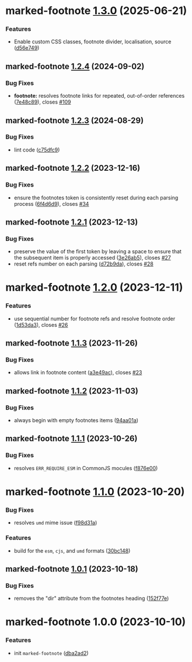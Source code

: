 # marked-footnote [1.3.0](https://github.com/bent10/marked-extensions/compare/marked-footnote@1.2.4...marked-footnote@1.3.0) (2025-06-21)


### Features

* Enable custom CSS classes, footnote divider, localisation, source ([d56e749](https://github.com/bent10/marked-extensions/commit/d56e7494d1946b33e780635b20080ba30f887a42))

## marked-footnote [1.2.4](https://github.com/bent10/marked-extensions/compare/marked-footnote@1.2.3...marked-footnote@1.2.4) (2024-09-02)


### Bug Fixes

* **footnote:** resolves footnote links for repeated, out-of-order references ([7e48c89](https://github.com/bent10/marked-extensions/commit/7e48c8911e4fb2c174778c2a46310454213e6736)), closes [#109](https://github.com/bent10/marked-extensions/issues/109)

## marked-footnote [1.2.3](https://github.com/bent10/marked-extensions/compare/marked-footnote@1.2.2...marked-footnote@1.2.3) (2024-08-29)


### Bug Fixes

* lint code ([c75dfc9](https://github.com/bent10/marked-extensions/commit/c75dfc94eb2fc61d258d2e36caf20d4a91e06a16))

## marked-footnote [1.2.2](https://github.com/bent10/marked-extensions/compare/marked-footnote@1.2.1...marked-footnote@1.2.2) (2023-12-16)


### Bug Fixes

* ensure the footnotes token is consistently reset during each parsing process ([6f4d6d9](https://github.com/bent10/marked-extensions/commit/6f4d6d9a4b86740d75c0a992abffebd64281085c)), closes [#34](https://github.com/bent10/marked-extensions/issues/34)

## marked-footnote [1.2.1](https://github.com/bent10/marked-extensions/compare/marked-footnote@1.2.0...marked-footnote@1.2.1) (2023-12-13)


### Bug Fixes

* preserve the value of the first token by leaving a space to ensure that the subsequent item is properly accessed ([3e26ab5](https://github.com/bent10/marked-extensions/commit/3e26ab5d0fe7e0f23fb28d5550372ff1cbb43aa4)), closes [#27](https://github.com/bent10/marked-extensions/issues/27)
* reset refs number on each parsing ([d72b9da](https://github.com/bent10/marked-extensions/commit/d72b9da07e684ea091546fd6960c0e404d6eebcd)), closes [#28](https://github.com/bent10/marked-extensions/issues/28)

# marked-footnote [1.2.0](https://github.com/bent10/marked-extensions/compare/marked-footnote@1.1.3...marked-footnote@1.2.0) (2023-12-11)


### Features

* use sequential number for footnote refs and resolve footnote order ([1d53da3](https://github.com/bent10/marked-extensions/commit/1d53da3d285107f353cd7c2237df3f22ee4343bc)), closes [#26](https://github.com/bent10/marked-extensions/issues/26)

## marked-footnote [1.1.3](https://github.com/bent10/marked-extensions/compare/marked-footnote@1.1.2...marked-footnote@1.1.3) (2023-11-26)


### Bug Fixes

* allows link in footnote content ([a3e49ac](https://github.com/bent10/marked-extensions/commit/a3e49acc0344d33525181639bbe55aa5aa11024d)), closes [#23](https://github.com/bent10/marked-extensions/issues/23)

## marked-footnote [1.1.2](https://github.com/bent10/marked-extensions/compare/marked-footnote@1.1.1...marked-footnote@1.1.2) (2023-11-03)


### Bug Fixes

* always begin with empty footnotes items ([94aa01a](https://github.com/bent10/marked-extensions/commit/94aa01a0a571d9f04900e06fb0fa2e2baf021337))

## marked-footnote [1.1.1](https://github.com/bent10/marked-extensions/compare/marked-footnote@1.1.0...marked-footnote@1.1.1) (2023-10-26)


### Bug Fixes

* resolves `ERR_REQUIRE_ESM` in CommonJS mocules ([f876e00](https://github.com/bent10/marked-extensions/commit/f876e00dcd08969cf1489b7fc23c29a7e2e67d96))

# marked-footnote [1.1.0](https://github.com/bent10/marked-extensions/compare/marked-footnote@1.0.1...marked-footnote@1.1.0) (2023-10-20)


### Bug Fixes

* resolves `umd` mime issue ([f98d31a](https://github.com/bent10/marked-extensions/commit/f98d31af547deb496098a54d836a55625e05040e))


### Features

* build for the `esm`, `cjs`, and `umd` formats ([30bc148](https://github.com/bent10/marked-extensions/commit/30bc148b037aaff23dee1ecca64d31c8b4ae827c))

## marked-footnote [1.0.1](https://github.com/bent10/marked-extensions/compare/marked-footnote@1.0.0...marked-footnote@1.0.1) (2023-10-18)


### Bug Fixes

* removes the "dir" attribute from the footnotes heading ([152f77e](https://github.com/bent10/marked-extensions/commit/152f77ee4bd16a39736fa68aaeccec9d5a49daef))

# marked-footnote 1.0.0 (2023-10-10)


### Features

* init `marked-footnote` ([dba2ad2](https://github.com/bent10/marked-extensions/commit/dba2ad2d265c62335198436965c9118d6da3381d))
